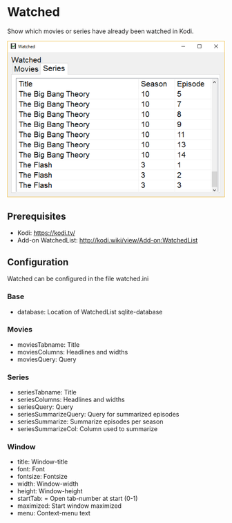 # Watched

Show which movies or series have already been watched in Kodi.

![Screenshot](screenshot.png)

## Prerequisites
- Kodi: https://kodi.tv/
- Add-on WatchedList: http://kodi.wiki/view/Add-on:WatchedList

## Configuration
Watched can be configured in the file watched.ini
### Base
- database: Location of WatchedList sqlite-database
### Movies
- moviesTabname: Title
- moviesColumns: Headlines and widths
- moviesQuery: Query
### Series
- seriesTabname: Title
- seriesColumns: Headlines and widths
- seriesQuery: Query
- seriesSummarizeQuery: Query for summarized episodes
- seriesSummarize: Summarize episodes per season
- seriesSummarizeCol: Column used to summarize
### Window
- title: Window-title
- font: Font
- fontsize: Fontsize
- width: Window-width
- height: Window-height
- startTab: = Open tab-number at start (0-1)
- maximized: Start window maximized
- menu: Context-menu text
